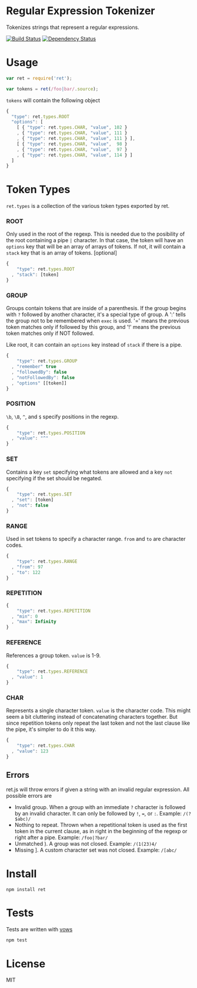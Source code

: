 # Regular Expression Tokenizer

Tokenizes strings that represent a regular expressions.

[![Build Status](https://secure.travis-ci.org/fent/ret.js.png)](http://travis-ci.org/fent/ret.js) [![Dependency Status](https://gemnasium.com/fent/ret.js.svg)](https://gemnasium.com/fent/ret.js)

# Usage

```js
var ret = require('ret');

var tokens = ret(/foo|bar/.source);
```

`tokens` will contain the following object

```js
{
  "type": ret.types.ROOT
  "options": [
    [ { "type": ret.types.CHAR, "value", 102 }
    , { "type": ret.types.CHAR, "value", 111 }
    , { "type": ret.types.CHAR, "value", 111 } ],
    [ { "type": ret.types.CHAR, "value",  98 }
    , { "type": ret.types.CHAR, "value",  97 }
    , { "type": ret.types.CHAR, "value", 114 } ]
  ]
}
```

# Token Types

`ret.types` is a collection of the various token types exported by ret.

### ROOT

Only used in the root of the regexp. This is needed due to the posibility of the root containing a pipe `|` character. In that case, the token will have an `options` key that will be an array of arrays of tokens. If not, it will contain a `stack` key that is an array of tokens.
[optional]

```js
{
    "type": ret.types.ROOT
  , "stack": [token]
}
```

### GROUP

Groups contain tokens that are inside of a parenthesis. If the group begins with `?` followed by another character, it's a special type of group. A ':' tells the group not to be remembered when `exec` is used. '=' means the previous token matches only if followed by this group, and '!' means the previous token matches only if NOT followed.

Like root, it can contain an `options` key instead of `stack` if there is a pipe.

```js
{
    "type": ret.types.GROUP
  , "remember" true
  , "followedBy": false
  , "notFollowedBy": false
  , "options" [[token]]
}
```

### POSITION

`\b`, `\B`, `^`, and `$` specify positions in the regexp.

```js
{
    "type": ret.types.POSITION
  , "value": "^"
}
```

### SET

Contains a key `set` specifying what tokens are allowed and a key `not` specifying if the set should be negated.

```js
{
    "type": ret.types.SET
  , "set": [token]
  , "not": false
}
```

### RANGE

Used in set tokens to specify a character range. `from` and `to` are character codes.

```js
{
    "type": ret.types.RANGE
  , "from": 97
  , "to": 122
}
```

### REPETITION

```js
{
    "type": ret.types.REPETITION
  , "min": 0
  , "max": Infinity
}
```

### REFERENCE

References a group token. `value` is 1-9.

```js
{
    "type": ret.types.REFERENCE
  , "value": 1
}
```

### CHAR

Represents a single character token. `value` is the character code. This might seem a bit cluttering instead of concatenating characters together. But since repetition tokens only repeat the last token and not the last clause like the pipe, it's simpler to do it this way.

```js
{
    "type": ret.types.CHAR
  , "value": 123
}
```

## Errors

ret.js will throw errors if given a string with an invalid regular expression. All possible errors are

* Invalid group. When a group with an immediate `?` character is followed by an invalid character. It can only be followed by `!`, `=`, or `:`. Example: `/(?$abc)/`
* Nothing to repeat. Thrown when a repetitional token is used as the first token in the current clause, as in right in the beginning of the regexp or right after a pipe. Example: `/foo|?bar/`
* Unmatched ). A group was not closed. Example: `/(1(23)4/`
* Missing ]. A custom character set was not closed. Example: `/[abc/`


# Install

    npm install ret


# Tests

Tests are written with [vows](http://vowsjs.org/)

```bash
npm test
```

# License

MIT
